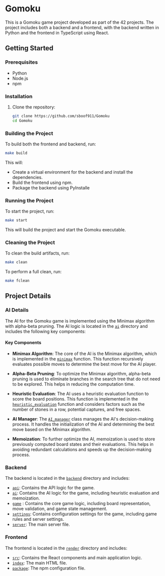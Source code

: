 # Gomoku

This is a Gomoku game project developed as part of the 42 projects. The project includes both a backend and a frontend, with the backend written in Python and the frontend in TypeScript using React.


## Getting Started

### Prerequisites

- Python
- Node.js
- npm

### Installation

1. Clone the repository:
    ```sh
    git clone https://github.com/sboof911/Gomoku
    cd Gomoku
    ```

### Building the Project

To build both the frontend and backend, run:
```sh
make build
```

This will:

- Create a virtual environment for the backend and install the dependencies.
- Build the frontend using npm.
- Package the backend using PyInstalle

### Running the Project

To start the project, run:
```sh
make start
```

This will build the project and start the Gomoku executable.

### Cleaning the Project
To clean the build artifacts, run:
```sh
make clean
```

To perform a full clean, run:
```sh
make fclean
```

## Project Details

### AI Details

The AI for the Gomoku game is implemented using the Minimax algorithm with alpha-beta pruning. The AI logic is located in the [`ai`](backend/srcs/ai) directory and includes the following key components:

#### Key Components

- **Minimax Algorithm**: The core of the AI is the Minimax algorithm, which is implemented in the [`minimax`](backend/srcs/ai/Minimax.py) function. This function recursively evaluates possible moves to determine the best move for the AI player.

- **Alpha-Beta Pruning**: To optimize the Minimax algorithm, alpha-beta pruning is used to eliminate branches in the search tree that do not need to be explored. This helps in reducing the computation time.

- **Heuristic Evaluation**: The AI uses a heuristic evaluation function to score the board positions. This function is implemented in the [`heuristic_evaluation`](backend/srcs/ai/heuristic_evaluation.py) function and considers factors such as the number of stones in a row, potential captures, and free spaces.

- **AI Manager**: The [`AI_manager`](backend/srcs/ai/ai_manager.py) class manages the AI's decision-making process. It handles the initialization of the AI and determining the best move based on the Minimax algorithm.

- **Memoization**: To further optimize the AI, memoization is used to store previously computed board states and their evaluations. This helps in avoiding redundant calculations and speeds up the decision-making process.


### Backend

The backend is located in the [`backend`](backend) directory and includes:

- [`api`](backend/api): Contains the API logic for the game.
- [`ai`](backend/srcs/ai): Contains the AI logic for the game, including heuristic evaluation and memoization.
- [`game`](backend/srcs/game) : Contains the core game logic, including board representation, move validation, and game state management.
- [`settings`](backend/srcs/settings): Contains configuration settings for the game, including game rules and server settings.
- [`server`](backend/server.py): The main server file.

### Frontend

The frontend is located in the [`render`](render)  directory and includes:

- [`src`](render/src): Contains the React components and main application logic.
- [`index`](render/index.html): The main HTML file.
- [`package`](render/package.json): The npm configuration file.
